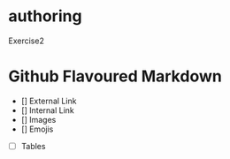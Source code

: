 # authoring
Exercise2
# Github Flavoured Markdown
 - [] External Link
- [] Internal Link
- [] Images
- [] Emojis
- [ ] Tables

